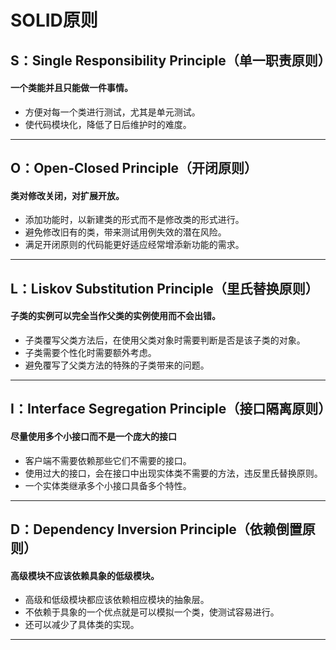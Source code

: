 # **SOLID原则**

## S：Single Responsibility Principle（单一职责原则）
#### 一个类能并且只能做一件事情。
* 方便对每一个类进行测试，尤其是单元测试。
* 使代码模块化，降低了日后维护时的难度。
---
## O：Open-Closed Principle（开闭原则）
#### 类对修改关闭，对扩展开放。
* 添加功能时，以新建类的形式而不是修改类的形式进行。
* 避免修改旧有的类，带来测试用例失效的潜在风险。
* 满足开闭原则的代码能更好适应经常增添新功能的需求。
---
## L：Liskov Substitution Principle（里氏替换原则）
#### 子类的实例可以完全当作父类的实例使用而不会出错。
* 子类覆写父类方法后，在使用父类对象时需要判断是否是该子类的对象。
* 子类需要个性化时需要额外考虑。
* 避免覆写了父类方法的特殊的子类带来的问题。 
---
## I：Interface Segregation Principle（接口隔离原则）
#### 尽量使用多个小接口而不是一个庞大的接口
* 客户端不需要依赖那些它们不需要的接口。
* 使用过大的接口，会在接口中出现实体类不需要的方法，违反里氏替换原则。
* 一个实体类继承多个小接口具备多个特性。
---
## D：Dependency Inversion Principle（依赖倒置原则）
#### 高级模块不应该依赖具象的低级模块。
* 高级和低级模块都应该依赖相应模块的抽象层。
* 不依赖于具象的一个优点就是可以模拟一个类，使测试容易进行。
* 还可以减少了具体类的实现。
---
